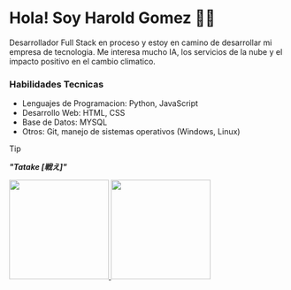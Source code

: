 # Hola! Soy Harold Gomez 👾👾
Desarrollador Full Stack en proceso y estoy en camino de desarrollar mi empresa de tecnologia. Me interesa mucho IA, los servicios de la nube y el impacto positivo en el cambio climatico.

### Habilidades Tecnicas
<ul>
  <li>Lenguajes de Programacion: Python, JavaScript</li>
  <li>Desarrollo Web: HTML, CSS</li>
  <li>Base de Datos: MYSQL</li>
  <li>Otros: Git, manejo de sistemas operativos (Windows, Linux)</li>
</ul>

> [!TIP]
> ***"Tatake [戦え]"***


<section>
  <a href="https://github.com/Zuckmantra">
    <img height="180em" src="https://github-readme-stats.vercel.app/api?username=Zuckmantra&theme=tokyonight&show_icons=true&hide_border=false&count_private=true">
    <img height="180em" src="https://github-readme-stats.vercel.app/api/top-langs/?username=Zuckmantra&theme=tokyonight&show_icons=true&hide_border=false&layout=compact">
  </a>
</section>
